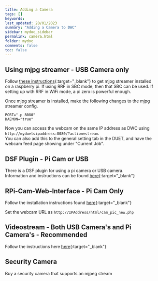 ```yaml
---
title: Adding a Camera
tags: []
keywords: 
last_updated: 28/01/2023
summary: "Adding a Camera to DWC"
sidebar: mydoc_sidebar
permalink: camera.html
folder: mydoc
comments: false
toc: false
---
```


## Using mjpg streamer - USB Camera only

Follow [these instructions](https://snapcraft.io/install/mjpg-streamer/raspbian){:target="_blank"} to get mjpg streamer installed on a raspberry pi. If using RRF in SBC mode, then that SBC can be used. If setting up with RRF in WiFi mode, a pi zero is powerful enough.  

Once mjpg streamer is installed, make the following changes to the  mjpg streamer config.  

```text
PORT="-p 8080"
DAEMON="true"
```

Now you can access the webcam on the same IP address as DWC using `http://myduetsipaddress:8080/?action=stream`.  
You can also add this to the general setting tab in the DUET, and have the webcam feed page showing under "Current Job".  

## DSF Plugin - Pi Cam or USB

There is a DSF plugin for using a pi camera or USB camera.  
Information and instructions can be found [here](https://plugins.duet3d.com/plugins/MotionWebcamServerPlugin.html){:target="_blank"}

## RPi-Cam-Web-Interface - Pi Cam Only

Follow the installation instructions found [here](https://elinux.org/RPi-Cam-Web-Interface#Installation_Instructions){:target="_blank"}

Set the webcam URL as `http://IPAddress/html/cam_pic_new.php`

## Videostream - Both USB Camera's and Pi Camera's - Recommended

Follow the instructions here [here](https://github.com/stuartofmt/videostream){:target="_blank"}

## Security Camera

Buy a security camera that supports an mjpeg stream
